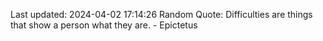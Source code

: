 Last updated: 2024-04-02 17:14:26
Random Quote: Difficulties are things that show a person what they are. - Epictetus